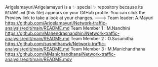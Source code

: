 
Arigelamayuri/Arigelamayuri is a ✨ special ✨ repository because its `README.md` (this file) appears on your GitHub profile.
You can click the Preview link to take a look at your changes.
--->
Team leader: A.Mayuri https://github.com/Arigelamayuri/Network-traffic-analysis/edit/main/README.md Team Member 1 : M.Nandhini https://github.com/Mahendrasnandhini/Network-traffic-analysis/edit/main/README.md Team Member 2 : O.Susumitha https://github.com/susmithaowk/Network-traffic-analysis/edit/main/README.md Team Member 3 : M.Manichandhana https://github.com/MManichandhana/Network-traffic-analysis/edit/main/README.mdv

